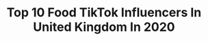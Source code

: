 ---
title: Top 10 Food TikTok Influencers In United Kingdom In 2020
description: >-
  Find top food TikTok influencers in United Kingdom in 2020. Most popular hashtags: #fyp #duet #foryou #uk.
platform: TikTok
hits: 941
text_top: Discover the most popular TikTok accounts on inBeat.
text_bottom: Our database holds 941 TikTok influencers like this in United Kingdom for you to contact.
profiles:
  - username: "dobermans_of_tiktok"
    fullname: >-
      dobermans_of_tiktok
    bio: >-
      Not my dogs!!! Raw food, Dobermans and other amazing dogs 💗
    location: "United Kingdom"
    followers: 136300
    engagement: 2212
    commentsToLikes: 0.044207
    id: ckcoxgpis9u2s0j23kv8yg5im
    verified: false
    hashtags: "#dobermanedit, #dobermansoftiktok, #apbt, #dobermans"
  - username: "janetdevlinofficial"
    fullname: >-
      Janet Devlin
    bio: >-
      I’ve an album and a book out right now, please buy it so I can buy food 👀
    location: "United Kingdom"
    followers: 701600
    engagement: 1718
    commentsToLikes: 0.020681
    id: ckb97tzg8qwl90j2321bykcvb
    verified: true
    hashtags: "#exists, #some, #wild, #ugly"
  - username: "starholroyd"
    fullname: >-
      Star Holroyd
    bio: >-
      CEO OF EGG LANGUAGE🍳 Star.holroyd@outlook.com EATING ALL THE GROSS FOODS 🤮👇🏽
    location: "United Kingdom"
    followers: 454100
    engagement: 2021
    commentsToLikes: 0.031657
    id: ck8ore28ebs2m0j78d273gel0
    verified: false
    hashtags: "#backslang, #gibberish, #egglanguage, #duet"
  - username: "mangovibee"
    fullname: >-
      mangovibee
    bio: >-
      i like making videos 🌙 routines, food, hauls 🧚🏻‍♀️ thank you for 12k!💕
    location: "United Kingdom"
    followers: 15000
    engagement: 2355
    commentsToLikes: 0.095455
    id: cka0zjv2wfr4i0i78zgiw1v0i
    verified: false
    hashtags: "#fyp, #fy, #boredvibes, #houseoftiktok"
  - username: "willmcb"
    fullname: >-
      Will McBride
    bio: >-
      MY FAVOURITE FOOD IS A BIG MAC
    location: "United Kingdom"
    followers: 779200
    engagement: 3386
    commentsToLikes: 0.010104
    id: ck933wll6q4jq0j78rx96o2e9
    verified: false
    hashtags: "#wistuhouseisbetterthanthehypehouse, #swaggymechanicwill, #dontworrythisisntapaidad, #ilymcdonalds"
  - username: "mattadlard"
    fullname: >-
      Matt Adlard 
    bio: >-
      Judge on Food Network IG: @mattadlard
    location: "United Kingdom"
    followers: 212100
    engagement: 2182
    commentsToLikes: 0.009909
    id: ck8adibkn6fvq0j78pblhnpyq
    verified: false
    hashtags: "#fyp, #baking, #chocolate, #ramsayreacts"
  - username: "baldmuthatrucka"
    fullname: >-
      Ryan
    bio: >-
      🔞 Adult Humour 🔞 A parody of myself Can Beer and Takeaway food = Love ❤️
    location: "United Kingdom"
    followers: 11000
    engagement: 1318
    commentsToLikes: 0.189571
    id: ckac5zxmydq9p0i78s38mjqlc
    verified: false
    hashtags: "#friends, #tiktok, #bathroom, #joke"
  - username: "jaybearalldis"
    fullname: >-
      Jay Alldis
    bio: >-
      Family, food and silly stuff.
    location: "United Kingdom"
    followers: 13200
    engagement: 1128
    commentsToLikes: 0.049197
    id: ckcj99aug7r1g0j23kf98tmqk
    verified: false
    hashtags: "#fyp, #nolstagia, #duet, #snowdonia"
  - username: "mulgan"
    fullname: >-
      Logan
    bio: >-
      I’m just a hungry beggar dancing for food
    location: "United Kingdom"
    followers: 3530
    engagement: 1721
    commentsToLikes: 0.024927
    id: ckbfex10e9c7p0j2367yrjv33
    verified: false
    hashtags: "#foryou, #uk, #comedy, #fyp"
  - username: "david"
    fullname: >-
      David O
    bio: >-
      I pretend I’m allergic to food I don’t want to eat. 🏳️‍🌈
    location: "United Kingdom"
    followers: 22800
    engagement: 1254
    commentsToLikes: 0.032648
    id: cka6kgxcdyxnq0i78qop5kddy
    verified: true
    hashtags: "#pridevibes, #foryou, #dragrace, #fyp"
---